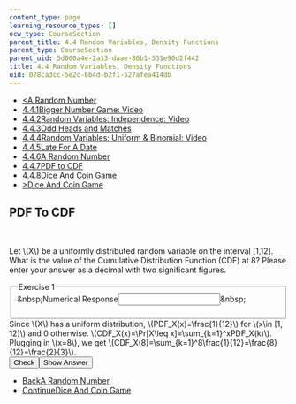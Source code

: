 ```yaml
---
content_type: page
learning_resource_types: []
ocw_type: CourseSection
parent_title: 4.4 Random Variables, Density Functions
parent_type: CourseSection
parent_uid: 5d000a4e-2a13-daae-80b1-331e90d2f442
title: 4.4 Random Variables, Density Functions
uid: 078ca3cc-5e2c-6b4d-b2f1-527afea414db
---
```

<ul class="navigation pagination"><li id="top_bck_btn"><a href='/courses/electrical-engineering-and-computer-science/6-042j-mathematics-for-computer-science-spring-2015/probability/tp12-3/vertical-fd04358ad7c2';><<span>A Random Number</span></a></li><li id="flp_btn_1" ><a href='/courses/electrical-engineering-and-computer-science/6-042j-mathematics-for-computer-science-spring-2015/probability/tp12-3'>4.4.1<span>Bigger Number Game: Video</span></a></li><li id="flp_btn_2" ><a href='/courses/electrical-engineering-and-computer-science/6-042j-mathematics-for-computer-science-spring-2015/probability/tp12-3/vertical-af2ad400f984'>4.4.2<span>Random Variables: Independence: Video</span></a></li><li id="flp_btn_3" ><a href='/courses/electrical-engineering-and-computer-science/6-042j-mathematics-for-computer-science-spring-2015/probability/tp12-3/vertical-12926a05d1ba'>4.4.3<span>Odd Heads and Matches</span></a></li><li id="flp_btn_4" ><a href='/courses/electrical-engineering-and-computer-science/6-042j-mathematics-for-computer-science-spring-2015/probability/tp12-3/vertical-c596d4103fc3'>4.4.4<span>Random Variables: Uniform &amp; Binomial: Video</span></a></li><li id="flp_btn_5" ><a href='/courses/electrical-engineering-and-computer-science/6-042j-mathematics-for-computer-science-spring-2015/probability/tp12-3/vertical-5a2c58463701'>4.4.5<span>Late For A Date</span></a></li><li id="flp_btn_6" ><a href='/courses/electrical-engineering-and-computer-science/6-042j-mathematics-for-computer-science-spring-2015/probability/tp12-3/vertical-fd04358ad7c2'>4.4.6<span>A Random Number</span></a></li><li id="flp_btn_7" class="button_selected"><a href='/courses/electrical-engineering-and-computer-science/6-042j-mathematics-for-computer-science-spring-2015/probability/tp12-3/vertical-0527081b6af3'>4.4.7<span>PDF to CDF</span></a></li><li id="flp_btn_8" ><a href='/courses/electrical-engineering-and-computer-science/6-042j-mathematics-for-computer-science-spring-2015/probability/tp12-3/vertical-f27f5990f502'>4.4.8<span>Dice And Coin Game</span></a></li><li id="top_continue_btn"><a href='/courses/electrical-engineering-and-computer-science/6-042j-mathematics-for-computer-science-spring-2015/probability/tp12-3/vertical-f27f5990f502';>><span>Dice And Coin Game</span></a></li></ul><h2 class="subhead">PDF To CDF</h2><div class="self_assessment">
<br display_name="PDF To CDF" url_name="PDF_To_CDF_0" />
<div id="Q1_div" class="problem_question"><p display_name="PDF To CDF" url_name="PDF_To_CDF_1">Let \(X\) be a uniformly distributed random variable on the interval [1,12]. What is the value of the Cumulative Distribution Function (CDF) at 8? Please enter your answer as a decimal with two significant figures.</p><fieldset><legend class="visually-hidden">Exercise 1</legend><div class="choice"><label id="Q1_label"><span id="Q1_aria_status" tabindex="-1" class="visually-hidden">&amp;nbsp;</span><span class="visually-hidden">Numerical Response</span><input type="text" id="Q1_input" value="" onkeypress="numericTypedOrDropDownSelected(1)" class="problem_text_input"><input type="hidden" id="Q1_ans" value=".67"><input type="hidden" id="Q1_tolerance" value="0.001"><span id="Q1_normal_status" class="nostatus" aria-hidden="true">&amp;nbsp;</span></label></div><p id="S1_ans" tabindex="-1" class="problem_answer"></p></fieldset></div><div id="S1_div" class="problem_solution" tabindex="-1" display_name="PDF To CDF" url_name="PDF_To_CDF_3">Since \(X\) has a uniform distribution, \(PDF_X(x)=\frac{1}{12}\) for \(x\in [1, 12]\) and 0 otherwise. \(CDF_X(x)=\Pr[X\leq x]=\sum_{k=1}^xPDF_X(k)\). Plugging in \(x=8\), we get \(CDF_X(8)=\sum_{k=1}^8\frac{1}{12}=\frac{8}{12}=\frac{2}{3}\).</div><div class="action"><button id="Q1_button" onclick="checkAnswer({1: 'numerical'})" class="problem_mo_button">Check</button><button id="Q1_button_show" onclick="showHideSolution({1: 'numerical'}, 1, [1])" class="problem_mo_button">Show Answer</button></div></div><ul class="navigation progress"><li id="bck_btn"><a href='/courses/electrical-engineering-and-computer-science/6-042j-mathematics-for-computer-science-spring-2015/probability/tp12-3/vertical-fd04358ad7c2';>Back<span>A Random Number</span></a></li><li id="continue_btn"><a href='/courses/electrical-engineering-and-computer-science/6-042j-mathematics-for-computer-science-spring-2015/probability/tp12-3/vertical-f27f5990f502';>Continue<span>Dice And Coin Game</span></a></li></ul>